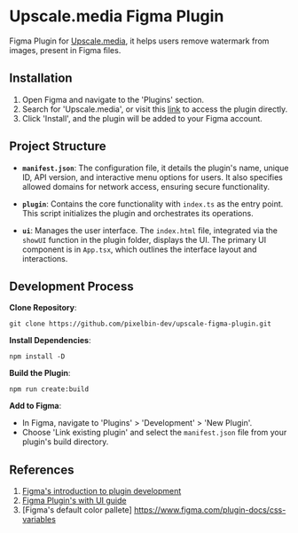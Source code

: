 # Upscale.media Figma Plugin

Figma Plugin for [Upscale.media](Upscale.media), it helps users remove watermark from images, present in Figma files.

## Installation

1. Open Figma and navigate to the 'Plugins' section.
2. Search for 'Upscale.media', or visit this [link]() to access the plugin directly.
3. Click 'Install', and the plugin will be added to your Figma account.

## Project Structure

- **`manifest.json`**: The configuration file, it details the plugin's name, unique ID, API version, and interactive menu options for users. It also specifies allowed domains for network access, ensuring secure functionality.

- **`plugin`**: Contains the core functionality with `index.ts` as the entry point. This script initializes the plugin and orchestrates its operations.

- **`ui`**: Manages the user interface. The `index.html` file, integrated via the `showUI` function in the plugin folder, displays the UI. The primary UI component is in `App.tsx`, which outlines the interface layout and interactions.

## Development Process

**Clone Repository**:

    git clone https://github.com/pixelbin-dev/upscale-figma-plugin.git

**Install Dependencies**:

    npm install -D

**Build the Plugin**:

    npm run create:build

**Add to Figma**:

- In Figma, navigate to 'Plugins' > 'Development' > 'New Plugin'.
- Choose 'Link existing plugin' and select the `manifest.json` file from your plugin's build directory.

## References

1. [Figma's introduction to plugin development](https://www.figma.com/plugin-docs/intro/)
2. [Figma Plugin's with UI guide](https://github.com/thomas-lowry/figma-plugin-ds?tab=readme-ov-file#checkbox)
3. [Figma's default color pallete] https://www.figma.com/plugin-docs/css-variables
